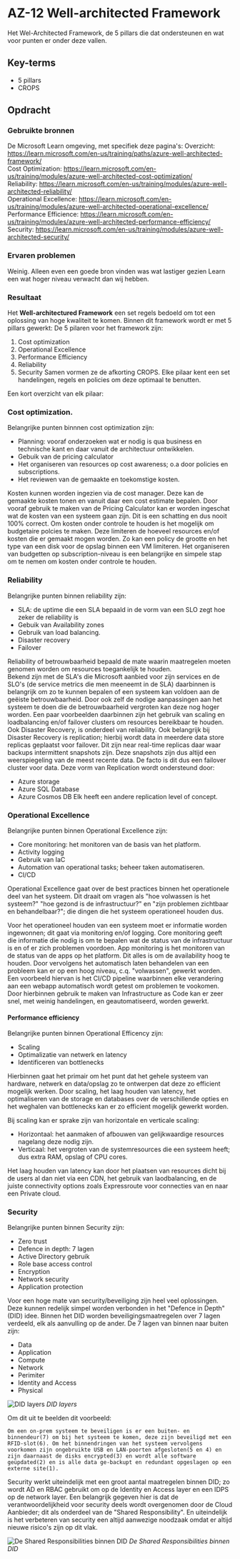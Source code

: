 # AZ-12 Well-architected Framework
Het Wel-Architected Framework, de 5 pillars die dat ondersteunen en wat voor punten er onder deze vallen. 

## Key-terms
- 5 pillars
- CROPS


## Opdracht
### Gebruikte bronnen
De Microsoft Learn omgeving, met specifiek deze pagina's:
Overzicht: https://learn.microsoft.com/en-us/training/paths/azure-well-architected-framework/   
Cost Optimization: https://learn.microsoft.com/en-us/training/modules/azure-well-architected-cost-optimization/  
Reliability: https://learn.microsoft.com/en-us/training/modules/azure-well-architected-reliability/  
Operational Excellence: https://learn.microsoft.com/en-us/training/modules/azure-well-architected-operational-excellence/  
Performance Efficience: https://learn.microsoft.com/en-us/training/modules/azure-well-architected-performance-efficiency/  
Security: https://learn.microsoft.com/en-us/training/modules/azure-well-architected-security/

### Ervaren problemen
Weinig. Alleen even een goede bron vinden was wat lastiger gezien Learn een wat hoger niveau verwacht dan wij hebben.

### Resultaat

Het **Well-architectured Framework** een set regels bedoeld om tot een oplossing van hoge kwaliteit te komen. Binnen dit framework wordt er met 5 pillars gewerkt:
De 5 pilaren voor het framework zijn:
1)	Cost optimization
2)	Operational Excellence
3)	Performance Efficiency
4)	Reliability
5)	Security
Samen vormen ze de afkorting CROPS. 
Elke pilaar kent een set handelingen, regels en policies om deze optimaal te benutten.

Een kort overzicht van elk pilaar: 


### Cost optimization.
Belangrijke punten binnnen cost optimization zijn:
-	Planning: vooraf onderzoeken wat er nodig is qua business en technische kant en daar vanuit de architectuur ontwikkelen.
-	Gebuik van de pricing calculator
-	Het organiseren van resources op cost awareness; o.a door policies en subscriptions.
-	Het reviewen van de gemaakte en toekomstige kosten.

Kosten kunnen worden ingezien via de cost manager. Deze kan de gemaakte kosten tonen en vanuit daar een cost estimate bepalen. Door vooraf gebruik te maken van de Pricing Calculator kan er worden ingeschat wat de kosten van een systeem gaan zijn. Dit is een schatting en dus nooit 100% correct.
Om kosten onder controle te houden is het mogelijk om budgetaire polcies te maken. Deze limiteren de hoeveel resources en/of kosten die er gemaakt mogen worden. Zo kan een policy de grootte en het type van een disk voor de opslag binnen een VM limiteren.
Het organiseren van budgetten op subscription-niveau is een belangrijke en simpele stap om te nemen om kosten onder controle te houden.


### Reliability
Belangrijke punten binnen reliability zijn:
-	SLA: de uptime die een SLA bepaald in de vorm van een SLO zegt hoe zeker de reliability is
-	Gebuik van Availability zones
-	Gebruik van load balancing.
-	Disaster recovery
-	Failover

Reliability of betrouwbaarheid bepaald de mate waarin maatregelen moeten genomen worden om resources toegankelijk te houden.   
Bekend zijn met de SLA's die Microsoft aanbied voor zijn services en de SLO's (de service metrics die men meeneemt in de SLA) daarbinnen is belangrijk om zo te kunnen bepalen of een systeem kan voldoen aan de geëiste betrouwbaarheid.
Door ook zelf de nodige aanpassingen aan het systeem te doen die de betrouwbaarheid vergroten kan deze nog hoger worden. Een paar voorbeelden daarbinnen zijn het gebruik van scaling en loadbalancing en/of failover clusters om resources bereikbaar te houden. 
Ook Disaster Recovery, is onderdeel van reliability. Ook belangrijk bij Disaster Recovery is replication; hierbij wordt data in meerdere data store replicas geplaatst voor failover. Dit zijn near real-time replicas daar waar backups intermittent snapshots zijn. Deze snapshots zijn dus altijd een weerspiegeling van de meest recente data. De facto is dit dus een failover cluster voor data.
Deze vorm van Replication wordt ondersteund door:
-	Azure storage
-	Azure SQL Database
-	Azure Cosmos DB
Elk heeft een andere replication level of concept.


### Operational Excellence
Belangrijke punten binnen Operational Excellence zijn:
-	Core monitoring: het monitoren van de basis van het platform.
-	Activity logging
-	Gebruik van IaC
-	Automation van operational tasks; beheer taken automatiseren.
-   CI/CD

Operational Excellence gaat over de best practices binnen het operationele deel van het systeem. Dit draait om vragen als "hoe volwassen is het systeem?" "hoe gezond is de infrastructuur?" en "zijn problemen zichtbaar en behandelbaar?"; die dingen die het systeem operationeel houden dus.

Voor het operationeel houden van een systeem moet er informatie worden ingewonnen; dit gaat via monitoring en/of logging. Core monitoring geeft die informatie die nodig is om te bepalen wat de status van de infrastructuur is en of er zich problemen voordoen. App monitoring is het monitoren van de status van de apps op het platform. Dit alles is om de availability hoog te houden. 
Door vervolgens het automatisch laten behandelen van een probleem kan er op een hoog niveau, c.q. "volwassen", gewerkt worden.
Een voorbeeld hiervan is het CI/CD pipeline waarbinnen elke verandering aan een webapp automatisch wordt getest om problemen te vookomen.
Door hierbinnen gebruik te maken van Infrastructure as Code kan er zeer snel, met weinig handelingen, en geautomatiseerd, worden gewerkt.


#### Performance efficiency
Belangrijke punten binnen Operational Efficency zijn:
-	Scaling
-	Optimalizatie van netwerk en latency
-	Identificeren van bottlenecks   

Hierbinnen gaat het primair om het punt dat het gehele systeem van hardware, netwerk en data/opslag zo te ontwerpen dat deze zo efficient mogelijk werken. Door scaling, het laag houden van latency, het optimaliseren van de storage en databases over de verschillende opties en het weghalen van bottlenecks kan er zo efficient mogelijk gewerkt worden.

Bij scaling kan er sprake zijn van horizontale en verticale scaling: 
- Horizontaal: het aanmaken of afbouwen van gelijkwaardige resources nagelang deze nodig zijn.
- Verticaal: het vergroten van de systemresources die een systeem heeft; dus extra RAM, opslag of CPU cores.

Het laag houden van latency kan door het plaatsen van resources dicht bij de users al dan niet via een CDN, het gebruik van laodbalancing, en de juiste connectivity options zoals Expressroute voor connecties van en naar een Private cloud.  


### Security
Belangrijke punten binnen Security zijn:
-	Zero trust
-	Defence in depth: 7 lagen
-	Active Directory gebruik
-	Role base access control
-	Encryption
-	Network security
-	Application protection

Voor een hoge mate van security/beveiliging zijn heel veel oplossingen. Deze kunnen redelijk simpel worden verbonden in het "Defence in Depth"(DID) idee.
Binnen het DID worden beveiligingsmaatregelen over 7 lagen verdeeld, elk als aanvulling op de ander.
De 7 lagen van binnen naar buiten zijn:
- Data
- Application
- Compute
- Network
- Perimiter
- Identity and Access
- Physical

![DID layers](/00_includes/Cloud/DID_layers.png)
*DID layers*

Om dit uit te beelden dit voorbeeld:
```
Om een on-prem systeem te beveiligen is er een buiten- en binnendeur(7) om bij het systeem te komen, deze zijn beveiligd met een RFID-slot(6). Om het binnendringen van het systeem vervolgens voorkomen zijn ongebruikte USB en LAN-poorten afgesloten(5 en 4) en zijn daarnaast de disks encrypted(3) en wordt alle software geüpdated(2) en is alle data ge-backupt en redundant opgeslagen op een externe site(1). 
```

Security werkt uiteindelijk met een groot aantal maatregelen binnen DID; zo wordt AD en RBAC gebruikt om op de Identity en Access layer en een IDPS op de network layer. 
Een belangrijk gegeven hier is dat de verantwoordelijkheid voor security deels wordt overgenomen door de Cloud Aanbieder; dit als onderdeel van de "Shared Responsibility". 
En uiteindelijk is het verbeteren van security een altijd aanwezige noodzaak omdat er altijd nieuwe risico's zijn op dit vlak.

![De Shared Responsibilities binnen DID](/00_includes/Cloud/DID_shared_resp.png)
*De Shared Responsibilities binnen DID*